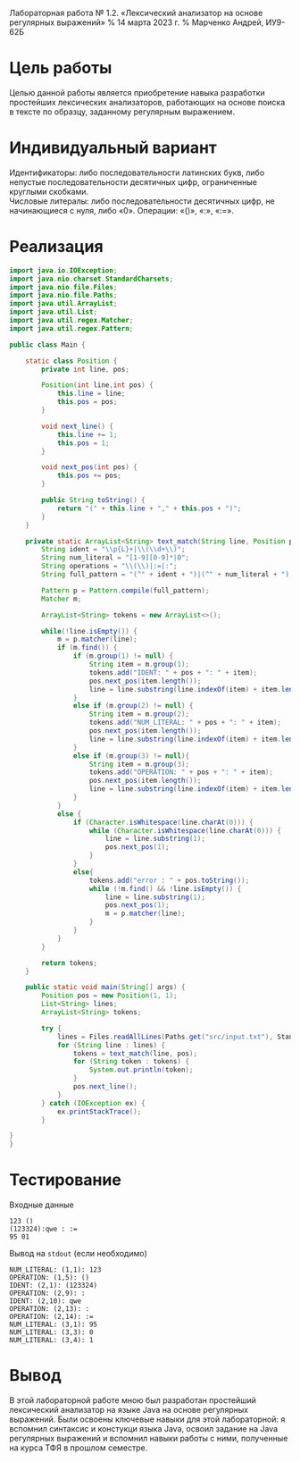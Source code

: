  Лабораторная работа № 1.2. «Лексический анализатор
  на основе регулярных выражений»
% 14 марта 2023 г.
% Марченко Андрей, ИУ9-62Б

# Цель работы
Целью данной работы является приобретение навыка разработки простейших лексических анализаторов, 
работающих на основе поиска в тексте по образцу, заданному регулярным выражением.

# Индивидуальный вариант
Идентификаторы: либо последовательности латинских букв, либо непустые последовательности десятичных цифр,
 ограниченные круглыми скобками.\
Числовые литералы: либо последовательности десятичных цифр, не начинающиеся с нуля, либо «0». 
Операции: «()», «:», «:=».

# Реализация

```java
import java.io.IOException;
import java.nio.charset.StandardCharsets;
import java.nio.file.Files;
import java.nio.file.Paths;
import java.util.ArrayList;
import java.util.List;
import java.util.regex.Matcher;
import java.util.regex.Pattern;

public class Main {

    static class Position {
        private int line, pos;

        Position(int line,int pos) {
            this.line = line;
            this.pos = pos;
        }

        void next_line() {
            this.line += 1;
            this.pos = 1;
        }

        void next_pos(int pos) {
            this.pos += pos;
        }

        public String toString() {
            return "(" + this.line + "," + this.pos + ")";
        }
    }

    private static ArrayList<String> text_match(String line, Position pos) {
        String ident = "\\p{L}+|\\(\\d+\\)";
        String num_literal = "[1-9][0-9]*|0";
        String operations = "\\(\\)|:=|:";
        String full_pattern = "(^" + ident + ")|(^" + num_literal + ")|(^" + operations + ")";

        Pattern p = Pattern.compile(full_pattern);
        Matcher m;

        ArrayList<String> tokens = new ArrayList<>();

        while(!line.isEmpty()) {
            m = p.matcher(line);
            if (m.find()) {
                if (m.group(1) != null) {
                    String item = m.group(1);
                    tokens.add("IDENT: " + pos + ": " + item);
                    pos.next_pos(item.length());
                    line = line.substring(line.indexOf(item) + item.length());
                }
                else if (m.group(2) != null) {
                    String item = m.group(2);
                    tokens.add("NUM_LITERAL: " + pos + ": " + item);
                    pos.next_pos(item.length());
                    line = line.substring(line.indexOf(item) + item.length());
                }
                else if (m.group(3) != null){
                    String item = m.group(3);
                    tokens.add("OPERATION: " + pos + ": " + item);
                    pos.next_pos(item.length());
                    line = line.substring(line.indexOf(item) + item.length());
                }
            }
            else {
                if (Character.isWhitespace(line.charAt(0))) {
                    while (Character.isWhitespace(line.charAt(0))) {
                        line = line.substring(1);
                        pos.next_pos(1);
                    }
                }
                else{
                    tokens.add("error : " + pos.toString());
                    while (!m.find() && !line.isEmpty()) {
                        line = line.substring(1);
                        pos.next_pos(1);
                        m = p.matcher(line);
                    }
                }
            }
        }

        return tokens;
    }

    public static void main(String[] args) {
        Position pos = new Position(1, 1);
        List<String> lines;
        ArrayList<String> tokens;

        try {
            lines = Files.readAllLines(Paths.get("src/input.txt"), StandardCharsets.UTF_8);
            for (String line : lines) {
                tokens = text_match(line, pos);
                for (String token : tokens) {
                    System.out.println(token);
                }
                pos.next_line();
            }
        } catch (IOException ex) {
            ex.printStackTrace();
        }

}
}
```

# Тестирование

Входные данные

```
123 ()
(123324):qwe : :=
95 01
```

Вывод на `stdout` (если необходимо)

```
NUM_LITERAL: (1,1): 123
OPERATION: (1,5): ()
IDENT: (2,1): (123324)
OPERATION: (2,9): :
IDENT: (2,10): qwe
OPERATION: (2,13): :
OPERATION: (2,14): :=
NUM_LITERAL: (3,1): 95
NUM_LITERAL: (3,3): 0
NUM_LITERAL: (3,4): 1
```

# Вывод
В этой лабораторной работе мною был разработан простейший лексический
анализатор на языке Java на основе регулярных выражений. 
Были освоены ключевые навыки для этой лабораторной: я вспомнил синтаксис и констукци языка Java, 
освоил задание на Java регулярных выражений 
и вспомнил навыки работы с ними, полученные на курса ТФЯ в прошлом семестре.